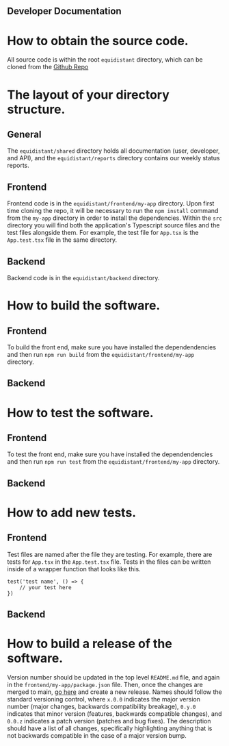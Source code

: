 ## Developer Documentation

# How to obtain the source code.
All source code is within the root `equidistant` directory, which can be cloned from the [Github Repo](https://github.com/Equidistant-403/equidistant)

# The layout of your directory structure.
## General
The `equidistant/shared` directory holds all documentation (user, developer, and API), and the `equidistant/reports`
directory contains our weekly status reports.

## Frontend
Frontend code is in the `equidistant/frontend/my-app` directory. Upon first time cloning the repo,
it will be necessary to run the `npm install` command from the `my-app` directory in order to install
the dependencies. Within the `src` directory you will find both the application's Typescript source files
and the test files alongside them. For example, the test file for `App.tsx` is the `App.test.tsx` file in the
same directory.

## Backend
Backend code is in the `equidistant/backend` directory.

# How to build the software.
## Frontend
To build the front end, make sure you have installed the dependendencies and then run `npm run build` from
the `equidistant/frontend/my-app` directory.

## Backend


# How to test the software.
## Frontend
To test the front end, make sure you have installed the dependendencies and then run `npm run test` from
the `equidistant/frontend/my-app` directory.

## Backend


# How to add new tests.
## Frontend
Test files are named after the file they are testing. For example, there are tests for `App.tsx` in the `App.test.tsx` file.
Tests in the files can be written inside of a wrapper function that looks like this.
```
test('test name', () => {
    // your test here
})
```

## Backend


# How to build a release of the software.
Version number should be updated in the top level `README.md` file, and again in the `frontend/my-app/package.json` file.
Then, once the changes are merged to main, [go here](https://github.com/Equidistant-403/equidistant/releases/new) and create a new release.
Names should follow the standard versioning control, where `x.0.0` indicates the major version number (major changes, backwards compatibility breakage), `0.y.0` indicates that minor version (features, backwards compatible changes), and `0.0.z` indicates a patch version (patches and bug fixes). The description should have a list of all changes, specifically highlighting anything that is not backwards compatible in the case of a major version bump.
